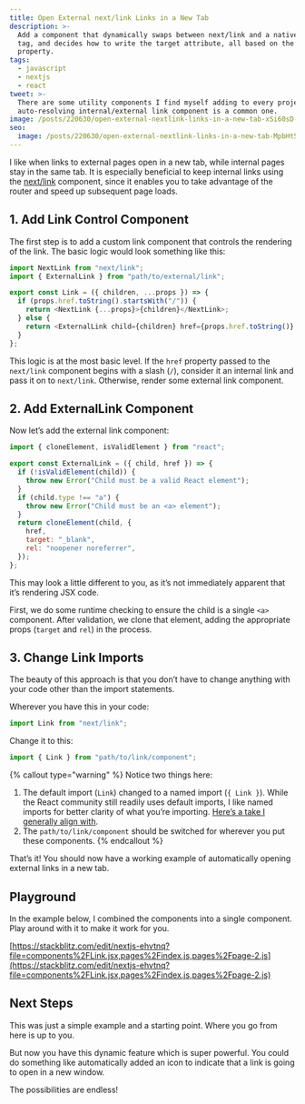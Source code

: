 ```yaml
---
title: Open External next/link Links in a New Tab
description: >-
  Add a component that dynamically swaps between next/link and a native anchor
  tag, and decides how to write the target attribute, all based on the href
  property.
tags:
  - javascript
  - nextjs
  - react
tweet: >-
  There are some utility components I find myself adding to every project. The
  auto-resolving internal/external link component is a common one.
image: /posts/220630/open-external-nextlink-links-in-a-new-tab-xSi60sD-.png
seo:
  image: /posts/220630/open-external-nextlink-links-in-a-new-tab-MpbHt5xd--meta.png
---
```


I like when links to external pages open in a new tab, while internal pages stay in the same tab. It is especially beneficial to keep internal links using the [next/link](https://nextjs.org/docs/api-reference/next/link) component, since it enables you to take advantage of the router and speed up subsequent page loads.

## 1. Add Link Control Component

The first step is to add a custom link component that controls the rendering of the link. The basic logic would look something like this:

```js
import NextLink from "next/link";
import { ExternalLink } from "path/to/external/link";

export const Link = ({ children, ...props }) => {
  if (props.href.toString().startsWith("/")) {
    return <NextLink {...props}>{children}</NextLink>;
  } else {
    return <ExternalLink child={children} href={props.href.toString()} />;
  }
};
```

This logic is at the most basic level. If the `href` property passed to the `next/link` component begins with a slash (`/`), consider it an internal link and pass it on to `next/link`. Otherwise, render some external link component.

## 2. Add ExternalLink Component

Now let’s add the external link component:

```js
import { cloneElement, isValidElement } from "react";

export const ExternalLink = ({ child, href }) => {
  if (!isValidElement(child)) {
    throw new Error("Child must be a valid React element");
  }
  if (child.type !== "a") {
    throw new Error("Child must be an <a> element");
  }
  return cloneElement(child, {
    href,
    target: "_blank",
    rel: "noopener noreferrer",
  });
};
```

This may look a little different to you, as it’s not immediately apparent that it’s rendering JSX code.

First, we do some runtime checking to ensure the child is a single `<a>` component. After validation, we clone that element, adding the appropriate props (`target` and `rel`) in the process.

## 3. Change Link Imports

The beauty of this approach is that you don’t have to change anything with your code other than the import statements.

Wherever you have this in your code:

```js
import Link from "next/link";
```

Change it to this:

```js
import { Link } from "path/to/link/component";
```

{% callout type="warning" %}
Notice two things here:

1. The default import (`Link`) changed to a named import (`{ Link }`). While the React community still readily uses default imports, I like named imports for better clarity of what you’re importing. [Here’s a take I generally align with](https://mindsers.blog/post/javascript-named-imports-vs-default-imports/).
1. The `path/to/link/component` should be switched for wherever you put these components.
   {% endcallout %}

That’s it! You should now have a working example of automatically opening external links in a new tab.

## Playground

In the example below, I combined the components into a single component. Play around with it to make it work for you.

[https://stackblitz.com/edit/nextjs-ehvtnq?file=components%2FLink.jsx,pages%2Findex.js,pages%2Fpage-2.js](https://stackblitz.com/edit/nextjs-ehvtnq?file=components%2FLink.jsx,pages%2Findex.js,pages%2Fpage-2.js)

## Next Steps

This was just a simple example and a starting point. Where you go from here is up to you.

But now you have this dynamic feature which is super powerful. You could do something like automatically added an icon to indicate that a link is going to open in a new window.

The possibilities are endless!
